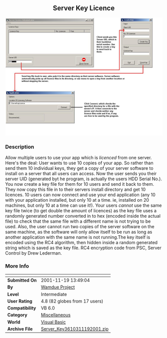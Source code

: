 ﻿<div align="center">

## Server Key Licence

<img src="PIC20011119944181286.jpg">
</div>

### Description

Allow multiple users to use your app which is *licenced* from one server. Here's the deal: User wants to use 10 copies of your app. So rather than send them 10 individual keys, they get a copy of your server software to install on a server that all users can access. Now the user sends you their server UID (generated byt he program, is actually the users HDD Serial No.). You now create a key file for them for 10 users and send it back to them. They now copy this file in to their servers install directory and get 10 licences. 10 users can now connect and use your end application (any 10 with your application installed, but only 10 at a time. ie, installed on 20 machines, but only 10 at a time can use it!). Your users *cannot* use the same key file twice (to get double the amount of licences) as the key file uses a randomly generated number converted in to hex (encoded inside the actual file) to check that the same file with a different name is not trying to be used. Also, the user cannot run two copies of the server software on the same machine, as the software will only allow itself to be run as long as another application with the same name is not running.The key itself is encoded using the RC4 algorithm, then hidden inside a random generated string which is saved as the key file. RC4 encryption code from PSC, Server Control by Drew Lederman.
 
### More Info
 


<span>             |<span>
---                |---
**Submitted On**   |2001-11-19 13:49:04
**By**             |[Wamdue Project](https://github.com/Planet-Source-Code/PSCIndex/blob/master/ByAuthor/wamdue-project.md)
**Level**          |Intermediate
**User Rating**    |4.8 (82 globes from 17 users)
**Compatibility**  |VB 6\.0
**Category**       |[Miscellaneous](https://github.com/Planet-Source-Code/PSCIndex/blob/master/ByCategory/miscellaneous__1-1.md)
**World**          |[Visual Basic](https://github.com/Planet-Source-Code/PSCIndex/blob/master/ByWorld/visual-basic.md)
**Archive File**   |[Server\_Key3610311192001\.zip](https://github.com/Planet-Source-Code/wamdue-project-server-key-licence__1-29010/archive/master.zip)








